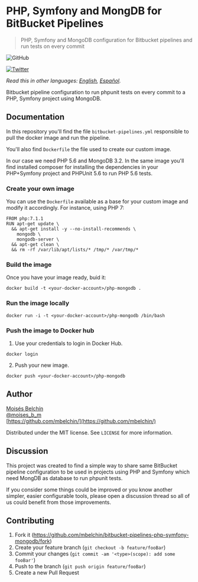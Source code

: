 # PHP, Symfony and MongDB for BitBucket Pipelines
> PHP, Symfony and MongoDB configuration for Bitbucket pipelines and run tests on every commit

![GitHub](https://img.shields.io/github/license/mbelchin/bitbucket-pipelines-php-symfony-mongodb.svg)

[![Twitter](https://img.shields.io/twitter/url/https/shields.io.svg?style=social)](https://twitter.com/intent/tweet?text=Wow:&url=https%3A%2F%2Fgithub.com%2Fmbelchin%2Fbitbucket-pipelines-php-symfony-mongodb&hashtags=bitbucket,bitbucket-pipelines,php,symfony,mongodb,docker)

*Read this in other languages: [English](README.md), [Español](README.es.md).*

Bitbucket pipeline configuration to run phpunit tests on every commit to a PHP, Symfony project using MongoDB.

## Documentation

In this repository you'll find the file `bitbucket-pipelines.yml` responsible to pull the docker image and run the pipeline.

You'll also find `Dockerfile` the file used to create our custom image.

In our case we need PHP 5.6 and MongoDB 3.2. In the same image you'll find installed composer for installing the dependencies in your PHP+Symfony project and PHPUnit 5.6 to run PHP 5.6 tests.

### Create your own image

You can use the `Dockerfile` available as a base for your custom image and modify it accordingly. For instance, using PHP 7:

```
FROM php:7.1.1
RUN apt-get update \
  && apt-get install -y --no-install-recommends \
    mongodb \
    mongodb-server \
  && apt-get clean \
  && rm -rf /var/lib/apt/lists/* /tmp/* /var/tmp/* 
```

### Build the image

Once you have your image ready, buid it:

```
docker build -t <your-docker-account>/php-mongodb .
```

### Run the image locally

```
docker run -i -t <your-docker-account>/php-mongodb /bin/bash
```

### Push the image to Docker hub

1. Use your credentials to login in Docker Hub.

```
docker login
```

2. Push your new image.

```
docker push <your-docker-account>/php-mongodb
```


## Author

[Moisés Belchín](https://moisesbm.wordpress.com)  
[@moises_b_m](https://twitter.com/moises_b_m)  
[https://github.com/mbelchin/](https://github.com/mbelchin/)  

Distributed under the MIT license. See ``LICENSE`` for more information.

## Discussion

This project was created to find a simple way to share same BitBucket pipeline configuration to be used in projects using PHP and Symfony which need MongDB as database to run phpunit tests.

If you consider some things could be improved or you know another simpler, easier configurable tools, please open a discussion thread so all of us could benefit from those improvements.

## Contributing

1. Fork it (<https://github.com/mbelchin/bitbucket-pipelines-php-symfony-mongodb/fork>)
2. Create your feature branch (`git checkout -b feature/fooBar`)
3. Commit your changes (`git commit -am '<type>(scope): add some fooBar'`)
4. Push to the branch (`git push origin feature/fooBar`)
5. Create a new Pull Request
